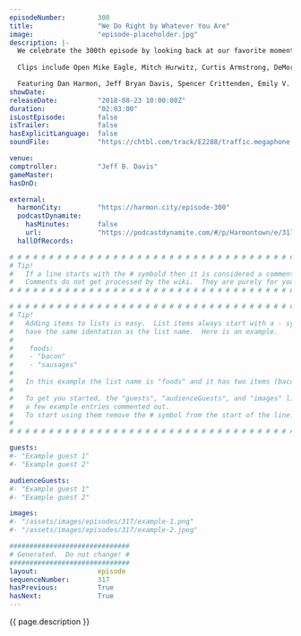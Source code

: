 ```yaml
---
episodeNumber:        300
title:                "We Do Right by Whatever You Are"
image:                "episode-placeholder.jpg"
description: |-
  We celebrate the 300th episode by looking back at our favorite moments. Kumail Nanjiani, Emily Gordon, Rob Schrab, Steve Agee and Brandon Johnson help us jump the shark with our first clip show.
  
  Clips include Open Mike Eagle, Mitch Hurwitz, Curtis Armstrong, DeMorge Brown, Erin McGathy, Bobcat Goldthwait, John Mayer and Jonah Ray.

  Featuring Dan Harmon, Jeff Bryan Davis, Spencer Crittenden, Emily V. Gordon, Kumail Nanjiani, Rob Schrab, Brandon Johnson and Steve Agee. 
showDate:             
releaseDate:          "2018-08-23 10:00:00Z"
duration:             "02:03:00"
isLostEpisode:        false
isTrailer:            false
hasExplicitLanguage:  false
soundFile:            "https://chtbl.com/track/E2288/traffic.megaphone.fm/STA9527834676.mp3?updated=1596833283"

venue:                
comptroller:          "Jeff B. Davis"
gameMaster:           
hasDnD:               

external:
  harmonCity:         "https://harmon.city/episode-300"
  podcastDynamite:
    hasMinutes:       false
    url:              "https://podcastdynamite.com/#/p/Harmontown/e/317/300"
  hallOfRecords:      

# # # # # # # # # # # # # # # # # # # # # # # # # # # # # # # # # # # # # # # # # # # # #
# Tip!
#   If a line starts with the # symbold then it is considered a comment.
#   Comments do not get processed by the wiki.  They are purely for your information.
# # # # # # # # # # # # # # # # # # # # # # # # # # # # # # # # # # # # # # # # # # # # #

# # # # # # # # # # # # # # # # # # # # # # # # # # # # # # # # # # # # # # # # # # # # #
# Tip!
#   Adding items to lists is easy.  List items always start with a - symbol and have
#   have the same identation as the list name.  Here is an example.
#
#    foods:
#    - "bacon"
#    - "sausages"
#
#   In this example the list name is "foods" and it has two items (bacon, and sausages).
#
#   To get you started, the "guests", "audienceGuests", and "images" lists below have
#   a few example entries commented out.
#   To start using them remove the # symbol from the start of the line.
#
# # # # # # # # # # # # # # # # # # # # # # # # # # # # # # # # # # # # # # # # # # # # #

guests:
#- "Example guest 1"
#- "Example guest 2"

audienceGuests:
#- "Example guest 1"
#- "Example guest 2"

images:
#- "/assets/images/episodes/317/example-1.png"
#- "/assets/images/episodes/317/example-2.jpeg"

##############################
# Generated.  Do not change! #
##############################
layout:               episode
sequenceNumber:       317
hasPrevious:          True
hasNext:              True
---
```


<!-- The episode description will be rendered here -->
{{ page.description }}

<!-- Add your content BELOW here -->
<!-- vvvvvvvvvvvvvvvvvvvvvvvvvvv -->




<!-- ^^^^^^^^^^^^^^^^^^^^^^^^^^^ -->
<!-- Add your content ABOVE here -->

<!-- The episode gallery will be rendered here -->